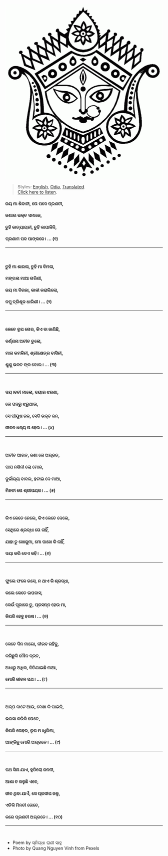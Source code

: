 ![](assets\img\maa-durga.gif)

> Styles: [English](README.md), [Odia](Odia.md), [Translated](Translated.md).<br>
> [Click here to listen](https://soundcloud.com/teachersnigdha/a-request-to-you).

#### ଜୟ ମା ଶିବାନୀ, ତୋ ପଦେ ପ୍ରଣତୀ,
#### ଜଣାଉ ଭକ୍ତ ସମାଜେ,
#### ତୁହି କାତ୍ୟାୟନୀ, ତୁହି କାପାଳିନି,
#### ପ୍ରଣାମ ପଦ ପାଙ୍କଜେ। ... (୧)
***
<br>

#### ତୁହି ମା ଶାରଳା, ତୁହି ମା ବିମଳା,
#### ମଙ୍ଗଳା ମାଆ ତାରିଣୀ,
#### ଜୟ ମା ବିରଜା, କାଳୀ କରାଲିଲୋ,
#### ନମୁ ତ୍ରିଶୂଳ ଧାରିଣୀ। ... (୨) 
***
<br>

#### କେତେ ରୂପ ତୋର, କିଏ ବା ଜାଣିଛି,
#### ବର୍ଣ୍ଣନା ଅତୀତ ତୁଲୋ,
#### ମାତା କମଳିନୀ, ଶ୍ରୀକ୍ଷେତ୍ର ବାସିନୀ,
#### ଶୁଣୁ ଭକତ ଙ୍କ ବୋଲ। ... (୩) 
***
<br>

#### ଦୟ।ବତୀ ମାଲୋ, ଦୟାର ଝରଣା,
#### ତୋ ପଦରୁ ଝରୁଥାଉ,
#### ସେ ପୀୟୂଷ ଜଳ, ସେବି ଭକ୍ତ ଜନ,
#### ଜୀବନ ଧନ୍ୟ ତା ହେଉ। ... (୪)
***
<br>

#### ଅତୀତ ଆଗତ, ଜଣା ତୋ ଅଗ୍ରତ,
#### ପାପ ନଶିନୀ ଲୋ ମୋର,
#### ଦୁର୍ଭାଗ୍ୟ ବାଦଲ, ହଟାଇ ଦେ ମାଆ,
#### ମିନତୀ ତୋ ଶ୍ରୀପୟର। ... (୫)
***
<br>

#### କିଏ କେତେ ନେଲେ, କିଏ କେତେ ଦେଲେ,
#### ସେଥିରେ ଶ୍ରଦ୍ଧା ତୋ ନାହିଁ,
#### ଯାହା ତୁ ଖୋଜୁମା, ମାେ ପାଖେ କି ନାହିଁ,
#### ଦୟା କରି ଦେଏ କହି। ... (୬)
***
<br>

#### ଫୁଲେ ଫଳେ ରସେ, ନ ଥାଏ କି ଶ୍ରଦ୍ଧା,
#### କଲେ କେତେ ଉପବାସ,
#### କେଉଁ ପୂଜାରେ ତୁ, ପ୍ରସନ୍ନ ହେଉ ମା,
#### କିପରି ହେବୁ ହରଷ। ... (୭)
***
<br>

#### କେତେ ଦିନ ମାଗୋ, ନୀରବ ରହିବୁ,
#### କରିଛୁକି ମୌନ ବ୍ରତ,
#### ଅଧାରୁ ଅଧିକ, ବିତିଯାଇଛି ମାଆ,
#### ମାେରି ଜୀବନ ପଥ। ... (୮)
***
<br>

#### ଅଳ୍ପ ବାଟେ ଆଉ, ଦେଖା କି ପାଇବି,
#### ଭରସା କରିକି ତୋତେ,
#### କିପରି ତୋହର, ରୂପ ମ।ଧୁରିମା,
#### ଆଙ୍କିବୁ ମୋରି ଅଗ୍ରତେ। ... (୯)
***
<br>

#### ପଥ ସିନା ଯାଏ, ହୁଡିଲୋ ଜନନୀ,
#### ଆଶା ତ ଜଳୁଛି ଏବେ,
#### ଜୀବ ଥିବା ଯାଏଁ, ସେ ପ୍ରଦୀପ ଜଳୁ,
#### ଏତିକି ମିନତୀ ତୋତେ,
#### କରେ ପ୍ରଣତୀ ଅଗ୍ରତେ। ... (୧୦) 
***
<br>

- Poem by ସ୍ନିଗ୍ଧା ରାଣୀ ସାହୁ
- Photo by Quang Nguyen Vinh from Pexels

